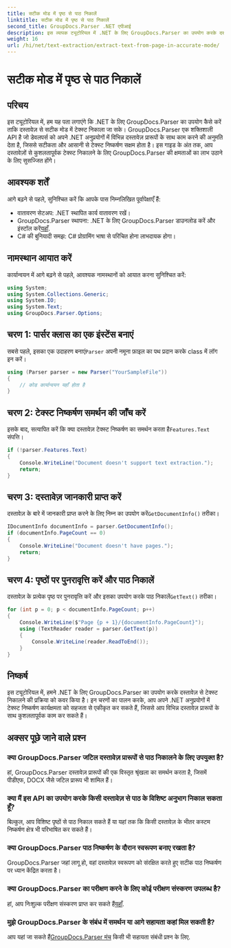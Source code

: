 ```yaml
---
title: सटीक मोड में पृष्ठ से पाठ निकालें
linktitle: सटीक मोड में पृष्ठ से पाठ निकालें
second_title: GroupDocs.Parser .NET एपीआई
description: इस व्यापक ट्यूटोरियल में .NET के लिए GroupDocs.Parser का उपयोग करके दस्तावेज़ों से पाठ को सटीक रूप से निकालने का तरीका जानें।
weight: 16
url: /hi/net/text-extraction/extract-text-from-page-in-accurate-mode/
---
```


# सटीक मोड में पृष्ठ से पाठ निकालें

## परिचय
इस ट्यूटोरियल में, हम यह पता लगाएंगे कि .NET के लिए GroupDocs.Parser का उपयोग कैसे करें ताकि दस्तावेज़ से सटीक मोड में टेक्स्ट निकाला जा सके। GroupDocs.Parser एक शक्तिशाली API है जो डेवलपर्स को अपने .NET अनुप्रयोगों में विभिन्न दस्तावेज़ प्रारूपों के साथ काम करने की अनुमति देता है, जिससे सटीकता और आसानी से टेक्स्ट निष्कर्षण सक्षम होता है। इस गाइड के अंत तक, आप दस्तावेज़ों से कुशलतापूर्वक टेक्स्ट निकालने के लिए GroupDocs.Parser की क्षमताओं का लाभ उठाने के लिए सुसज्जित होंगे।
## आवश्यक शर्तें
आगे बढ़ने से पहले, सुनिश्चित करें कि आपके पास निम्नलिखित पूर्वापेक्षाएँ हैं:
- वातावरण सेटअप: .NET स्थापित कार्य वातावरण रखें।
-  GroupDocs.Parser स्थापना: .NET के लिए GroupDocs.Parser डाउनलोड करें और इंस्टॉल करें[यहाँ](https://releases.groupdocs.com/parser/net/).
- C# की बुनियादी समझ: C# प्रोग्रामिंग भाषा से परिचित होना लाभदायक होगा।
## नामस्थान आयात करें
कार्यान्वयन में आगे बढ़ने से पहले, आवश्यक नामस्थानों को आयात करना सुनिश्चित करें:
```csharp
using System;
using System.Collections.Generic;
using System.IO;
using System.Text;
using GroupDocs.Parser.Options;
```
## चरण 1: पार्सर क्लास का एक इंस्टेंस बनाएं
 सबसे पहले, इसका एक उदाहरण बनाएं`Parser` अपनी नमूना फ़ाइल का पथ प्रदान करके class में लॉग इन करें।
```csharp
using (Parser parser = new Parser("YourSampleFile"))
{
    // कोड कार्यान्वयन यहाँ होता है
}
```
## चरण 2: टेक्स्ट निष्कर्षण समर्थन की जाँच करें
 इसके बाद, सत्यापित करें कि क्या दस्तावेज़ टेक्स्ट निष्कर्षण का समर्थन करता है`Features.Text` संपत्ति।
```csharp
if (!parser.Features.Text)
{
    Console.WriteLine("Document doesn't support text extraction.");
    return;
}
```
## चरण 3: दस्तावेज़ जानकारी प्राप्त करें
 दस्तावेज़ के बारे में जानकारी प्राप्त करने के लिए निम्न का उपयोग करें`GetDocumentInfo()` तरीका।
```csharp
IDocumentInfo documentInfo = parser.GetDocumentInfo();
if (documentInfo.PageCount == 0)
{
    Console.WriteLine("Document doesn't have pages.");
    return;
}
```
## चरण 4: पृष्ठों पर पुनरावृत्ति करें और पाठ निकालें
 दस्तावेज़ के प्रत्येक पृष्ठ पर पुनरावृत्ति करें और इसका उपयोग करके पाठ निकालें`GetText()` तरीका।
```csharp
for (int p = 0; p < documentInfo.PageCount; p++)
{
    Console.WriteLine($"Page {p + 1}/{documentInfo.PageCount}");
    using (TextReader reader = parser.GetText(p))
    {
        Console.WriteLine(reader.ReadToEnd());
    }
}
```
## निष्कर्ष
इस ट्यूटोरियल में, हमने .NET के लिए GroupDocs.Parser का उपयोग करके दस्तावेज़ से टेक्स्ट निकालने की प्रक्रिया को कवर किया है। इन चरणों का पालन करके, आप अपने .NET अनुप्रयोगों में टेक्स्ट निष्कर्षण कार्यक्षमता को सहजता से एकीकृत कर सकते हैं, जिससे आप विभिन्न दस्तावेज़ प्रारूपों के साथ कुशलतापूर्वक काम कर सकते हैं।

## अक्सर पूछे जाने वाले प्रश्न
### क्या GroupDocs.Parser जटिल दस्तावेज़ प्रारूपों से पाठ निकालने के लिए उपयुक्त है?
हां, GroupDocs.Parser दस्तावेज़ प्रारूपों की एक विस्तृत श्रृंखला का समर्थन करता है, जिसमें पीडीएफ, DOCX जैसे जटिल प्रारूप भी शामिल हैं।
### क्या मैं इस API का उपयोग करके किसी दस्तावेज़ से पाठ के विशिष्ट अनुभाग निकाल सकता हूँ?
बिल्कुल, आप विशिष्ट पृष्ठों से पाठ निकाल सकते हैं या यहां तक कि किसी दस्तावेज़ के भीतर कस्टम निष्कर्षण क्षेत्र भी परिभाषित कर सकते हैं।
### क्या GroupDocs.Parser पाठ निष्कर्षण के दौरान स्वरूपण बनाए रखता है?
GroupDocs.Parser जहां लागू हो, वहां दस्तावेज़ स्वरूपण को संरक्षित करते हुए सटीक पाठ निष्कर्षण पर ध्यान केंद्रित करता है।
### क्या GroupDocs.Parser का परीक्षण करने के लिए कोई परीक्षण संस्करण उपलब्ध है?
 हां, आप निःशुल्क परीक्षण संस्करण प्राप्त कर सकते हैं[यहाँ](https://releases.groupdocs.com/).
### मुझे GroupDocs.Parser के संबंध में समर्थन या आगे सहायता कहां मिल सकती है?
 आप यहां जा सकते हैं[GroupDocs.Parser मंच](https://forum.groupdocs.com/c/parser/17) किसी भी सहायता संबंधी प्रश्न के लिए.